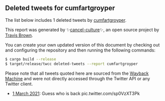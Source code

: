 ## Deleted tweets for cumfartgroyper

The list below includes 1 deleted tweets by
[cumfartgroyper](https://twitter.com/cumfartgroyper).



This report was generated by ✨[cancel-culture](https://github.com/travisbrown/cancel-culture)✨,
an open source project by [Travis Brown](https://twitter.com/travisbrown).

You can create your own updated version of this document by checking out and configuring the
repository and then running the following commands:

```bash
$ cargo build --release
$ target/release/twcc deleted-tweets --report cumfartgroyper
```

Please note that all tweets quoted here are sourced from the
[Wayback Machine](https://web.archive.org) and were not directly accessed through the Twitter API or
any Twitter client.

* [ 1 March 2021](https://web.archive.org/web/20210301010931/https://twitter.com/CumFartGroyper/status/1366193625726668800): Guess who is back pic.twitter.com/sp0VzXT3Pk <!--1366193625726668800-->
